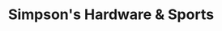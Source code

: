 ---
title: "Simpson's Hardware & Sports"
url: /sumter/simpsons-hardware-und-sports/
shop: Eisenwaren
---
